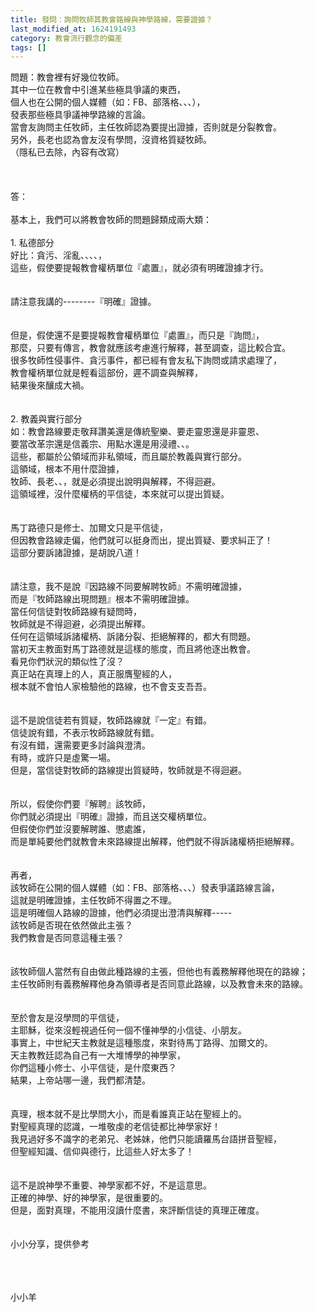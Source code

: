 ```yaml
---
title: 發問：詢問牧師其教會路線與神學路線，需要證據？
last_modified_at: 1624191493
category: 教會流行觀念的偏差
tags: []
---
```


<div>問題：教會裡有好幾位牧師。</div>
<div>其中一位在教會中引進某些極具爭議的東西，</div>
<div>個人也在公開的個人媒體（如：FB、部落格、、、），</div>
<div>發表那些極具爭議神學路線的言論。</div>
<div>當會友詢問主任牧師，主任牧師認為要提出證據，否則就是分裂教會。</div>
<div>另外，長老也認為會友沒有學問，沒資格質疑牧師。</div>
<div>（隱私已去除，內容有改寫）</div>
<div> </div>
<div> </div>
<div> </div>
<div>答：</div>
<div> </div>
<div>基本上，我們可以將教會牧師的問題歸類成兩大類：</div>
<div> </div>
<div>1.<span style="white-space:pre"> </span>私德部分</div>
<div>好比：貪污、淫亂、、、、，</div>
<div>這些，假使要提報教會權柄單位『處置』，就必須有明確證據才行。</div>
<div> </div>
<div> </div>
<div>請注意我講的--------『明確』證據。</div>
<div> </div>
<div> </div>
<div>但是，假使還不是要提報教會權柄單位『處置』，而只是『詢問』，</div>
<div>那麼，只要有傳言，教會就應該考慮進行解釋，甚至調查，這比較合宜。</div>
<div>很多牧師性侵事件、貪污事件，都已經有會友私下詢問或請求處理了，</div>
<div>教會權柄單位就是輕看這部份，遲不調查與解釋，</div>
<div>結果後來釀成大禍。</div>
<div> </div>
<div> </div>
<div>2.<span style="white-space:pre"> </span>教義與實行部分</div>
<div>如：教會路線要走敬拜讚美還是傳統聖樂、要走靈恩還是非靈恩、</div>
<div>要當改革宗還是信義宗、用點水還是用浸禮、、。</div>
<div>這些，都屬於公領域而非私領域，而且屬於教義與實行部分。</div>
<div>這領域，根本不用什麼證據，</div>
<div>牧師、長老、、，就是必須提出說明與解釋，不得迴避。</div>
<div>這領域裡，沒什麼權柄的平信徒，本來就可以提出質疑。</div>
<div> </div>
<div> </div>
<div>馬丁路德只是修士、加爾文只是平信徒，</div>
<div>但因教會路線走偏，他們就可以挺身而出，提出質疑、要求糾正了！</div>
<div>這部分要訴諸證據，是胡說八道！</div>
<div> </div>
<div> </div>
<div>請注意，我不是說『因路線不同要解聘牧師』不需明確證據，</div>
<div>而是『牧師路線出現問題』根本不需明確證據。</div>
<div>當任何信徒對牧師路線有疑問時，</div>
<div>牧師就是不得迴避，必須提出解釋。</div>
<div>任何在這領域訴諸權柄、訴諸分裂、拒絕解釋的，都大有問題。</div>
<div>當初天主教面對馬丁路德就是這樣的態度，而且將他逐出教會。</div>
<div>看見你們狀況的類似性了沒？</div>
<div>真正站在真理上的人，真正服膺聖經的人，</div>
<div>根本就不會怕人家檢驗他的路線，也不會支支吾吾。</div>
<div> </div>
<div> </div>
<div>這不是說信徒若有質疑，牧師路線就『一定』有錯。</div>
<div>信徒說有錯，不表示牧師路線就有錯。</div>
<div>有沒有錯，還需要更多討論與澄清。</div>
<div>有時，或許只是虛驚一場。</div>
<div>但是，當信徒對牧師的路線提出質疑時，牧師就是不得迴避。</div>
<div> </div>
<div> </div>
<div>所以，假使你們要『解聘』該牧師，</div>
<div>你們就必須提出『明確』證據，而且送交權柄單位。</div>
<div>但假使你們並沒要解聘誰、懲處誰，</div>
<div>而是單純要他們就教會未來路線提出解釋，他們就不得訴諸權柄拒絕解釋。</div>
<div> </div>
<div> </div>
<div>再者，</div>
<div>該牧師在公開的個人媒體（如：FB、部落格、、、）發表爭議路線言論，</div>
<div>這就是明確證據，主任牧師不得置之不理。</div>
<div>這是明確個人路線的證據，他們必須提出澄清與解釋-----</div>
<div>該牧師是否現在依然做此主張？</div>
<div>我們教會是否同意這種主張？</div>
<div> </div>
<div> </div>
<div>該牧師個人當然有自由做此種路線的主張，但他也有義務解釋他現在的路線；</div>
<div>主任牧師則有義務解釋他身為領導者是否同意此路線，以及教會未來的路線。</div>
<div> </div>
<div> </div>
<div>至於會友是沒學問的平信徒，</div>
<div>主耶穌，從來沒輕視過任何一個不懂神學的小信徒、小朋友。</div>
<div>事實上，中世紀天主教就是這種態度，來對待馬丁路得、加爾文的。</div>
<div>天主教教廷認為自己有一大堆博學的神學家，</div>
<div>你們這種小修士、小平信徒，是什麼東西？</div>
<div>結果，上帝站哪一邊，我們都清楚。</div>
<div> </div>
<div> </div>
<div>真理，根本就不是比學問大小，而是看誰真正站在聖經上的。</div>
<div>對聖經真理的認識，一堆敬虔的老信徒都比神學家好！</div>
<div>我見過好多不識字的老弟兄、老姊妹，他們只能讀羅馬台語拼音聖經，</div>
<div>但聖經知識、信仰與德行，比這些人好太多了！</div>
<div> </div>
<div> </div>
<div>這不是說神學不重要、神學家都不好，不是這意思。</div>
<div>正確的神學、好的神學家，是很重要的。</div>
<div>但是，面對真理，不能用沒讀什麼書，來評斷信徒的真理正確度。</div>
<div> </div>
<div> </div>
<div>小小分享，提供參考</div>
<div> </div>
<div> </div>
<div> </div>
<p>小小羊</p>
